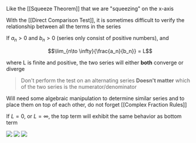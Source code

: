 Like the [[Squeeze Theorem]] that we are "squeezing" on the x-axis

With the [[Direct Comparison Test]], it is sometimes difficult to verify the relationship between all the terms in the series

If $a_n > 0$ and $b_n > 0$ (series only consist of positive numbers), and 

$$\lim_{n\to \infty}{\frac{a_n}{b_n}} = L$$

where L is finite and positive, the two series will either **both** converge or diverge

> Don't perform the test on an alternating series
> **Doesn't matter** which of the two series is the numerator/denominator

Will need some algebraic manipulation to determine similar series and to place them on top of each other, do not forget [[Complex Fraction Rules]]


If $L = 0$, or $L = \infty$, the top term will exhibit the same behavior as bottom term

![](http://sites.science.oregonstate.edu/math/home/programs/undergrad/CalculusQuestStudyGuides/SandS/SeriesTests/Tests/lim_comp1.gif)
![](http://sites.science.oregonstate.edu/math/home/programs/undergrad/CalculusQuestStudyGuides/SandS/SeriesTests/Tests/lim_comp2.gif)
![](http://sites.science.oregonstate.edu/math/home/programs/undergrad/CalculusQuestStudyGuides/SandS/SeriesTests/Tests/lim_comp3.gif)
